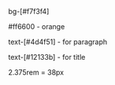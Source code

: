 bg-[#f7f3f4]

#ff6600 - orange

text-[#4d4f51] - for paragraph

text-[#12133b] - for title

2.375rem = 38px
